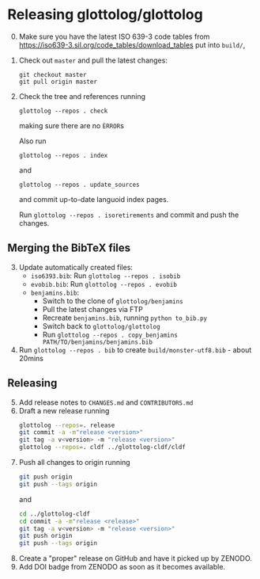 
Releasing glottolog/glottolog
=============================

0. Make sure you have the latest ISO 639-3 code tables from 
   https://iso639-3.sil.org/code_tables/download_tables
   put into `build/`,
1. Check out `master` and pull the latest changes:
   ```
   git checkout master
   git pull origin master
   ```
2. Check the tree and references running
   ```
   glottolog --repos . check
   ```
   making sure there are no `ÈRROR`s

   Also run
   ```
   glottolog --repos . index
   ```
   and
   ```
   glottolog --repos . update_sources
   ```
   and commit up-to-date languoid index pages.

   Run `glottolog --repos . isoretirements` and commit and push the changes.

Merging the BibTeX files
------------------------

3. Update automatically created files:
   - `iso6393.bib`: Run `glottolog --repos . isobib`
   - `evobib.bib`: Run `glottolog --repos . evobib`
   - `benjamins.bib`:
     - Switch to the clone of `glottolog/benjamins`
     - Pull the latest changes via FTP 
     - Recreate `benjamins.bib`, running `python to_bib.py`
     - Switch back to `glottolog/glottolog`
     - Run `glottolog --repos . copy_benjamins PATH/TO/benjamins/benjamins.bib`
4. Run `glottolog --repos . bib` to create `build/monster-utf8.bib` - about 20mins

Releasing
---------

5. Add release notes to `CHANGES.md` and `CONTRIBUTORS.md`
6. Draft a new release running
   ```bash
   glottolog --repos=. release
   git commit -a -m"release <version>"
   git tag -a v<version> -m "release <version>"
   glottolog --repos=. cldf ../glottolog-cldf/cldf
   ```
7. Push all changes to origin running
   ```bash
   git push origin
   git push --tags origin
   ```
   and
   ```bash
   cd ../glottolog-cldf
   cd commit -a -m"release <release>"
   git tag -a v<version> -m "release <version>"
   git push origin
   git push --tags origin
   ```
8. Create a "proper" release on GitHub and have it picked up by ZENODO.
9. Add DOI badge from ZENODO as soon as it becomes available.
